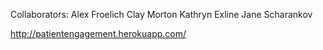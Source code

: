 Collaborators:
Alex Froelich
Clay Morton
Kathryn Exline
Jane Scharankov

http://patientengagement.herokuapp.com/
